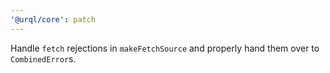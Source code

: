 ```yaml
---
'@urql/core': patch
---
```


Handle `fetch` rejections in `makeFetchSource` and properly hand them over to `CombinedError`s.
